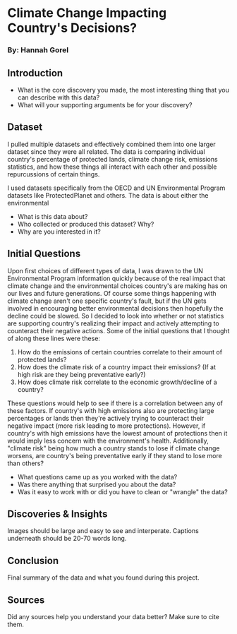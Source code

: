 # Climate Change Impacting Country's Decisions?
### By: Hannah Gorel

## Introduction

- What is the core discovery you made, the most interesting thing that you can describe with this data? 
- What will your supporting arguments be for your discovery?

## Dataset

I pulled multiple datasets and effectively combined them into one larger dataset since they were all related.  The data is comparing individual country's percentage of protected lands, climate change risk, emissions statistics, and how these things all interact with each other and possible repurcussions of certain things.

I used datasets specifically from the OECD and UN Environmental Program datasets like ProtectedPlanet and others.  The data is about either the environmental 
- What is this data about?
- Who collected or produced this dataset? Why?
- Why are you interested in it?

## Initial Questions

Upon first choices of different types of data, I was drawn to the UN Environmental Program information quickly because of the real impact that climate change
and the environmental choices country's are making has on our lives and future generations.  Of course some things happening with climate change aren't one specific country's fault, but if the UN gets involved in encouraging better environmental decisions then hopefully the decline could be slowed.  So I decided to look into whether or not statistics are supporting country's realizing their impact and actively attempting to counteract their negative actions.  Some of the initial questions that I thought of along these lines were these:

1. How do the emissions of certain countries correlate to their amount of protected lands? 
2. How does the climate risk of a country impact their emissions? (If at high risk are they being preventative early?)
3. How does climate risk correlate to the economic growth/decline of a country?

These questions would help to see if there is a correlation between any of these factors.  If country's with high emissions also are protecting large percentages
or lands then they're actively trying to counteract their negative impact (more risk leading to more protections).  However, if country's with high emissions have the lowest amount of protections then it would imply less concern with the environment's health.  Additionally, "climate risk" being how much a country stands to lose if climate change worsens, are country's being preventative early if they stand to lose more than others?
  
- What questions came up as you worked with the data? 
- Was there anything that surprised you about the data?
- Was it easy to work with or did you have to clean or "wrangle" the data?

## Discoveries & Insights

Images should be large and easy to see and interperate. 
Captions underneath should be 20-70 words long.

## Conclusion

Final summary of the data and what you found during this project.

## Sources

Did any sources help you understand your data better? Make sure to cite them.
